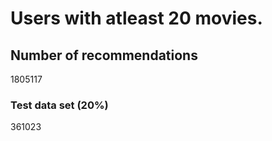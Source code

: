 # Users with atleast 20 movies.

## Number of recommendations

1805117

### Test data set (20%)

361023
